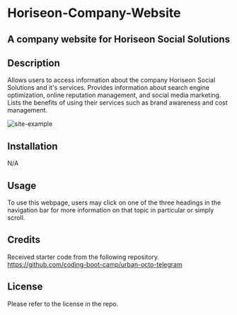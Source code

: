 # Horiseon-Company-Website

## A company website for Horiseon Social Solutions

## Description
Allows users to access information about the company Horiseon Social Solutions and it's services. Provides information about search engine optimization, online reputation management, and social media marketing. Lists the benefits of using their services such as brand awareness and cost management.

![site-example](assets/images/screencapture-file-Users-taylormartinez-bootcamp-challenge-1-repo-index-html-2023-08-09-17_05_03.png)

## Installation
N/A

## Usage
To use this webpage, users may click on one of the three headings in the navigation bar for more information on that topic in particular or simply scroll.

## Credits
Received starter code from the following repository.
https://github.com/coding-boot-camp/urban-octo-telegram

## License
Please refer to the license in the repo.
